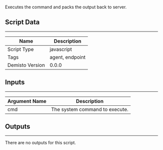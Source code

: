 Executes the command and packs the output back to server.

## Script Data
---

| **Name** | **Description** |
| --- | --- |
| Script Type | javascript |
| Tags | agent, endpoint |
| Demisto Version | 0.0.0 |

## Inputs
---

| **Argument Name** | **Description** |
| --- | --- |
| cmd | The system command to execute. |

## Outputs
---
There are no outputs for this script.
